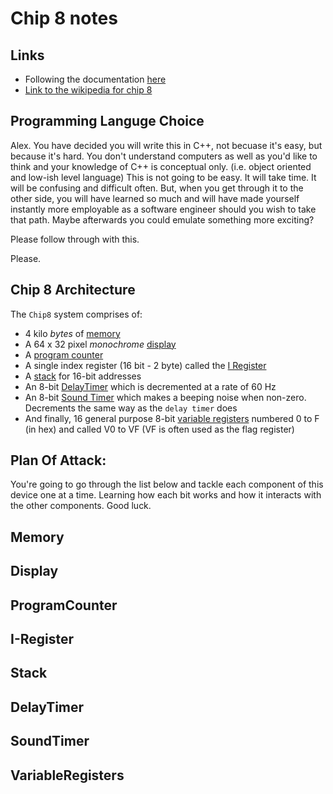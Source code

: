 # Chip 8 notes

## Links 
- Following the documentation [here]('https://tobiasvl.github.io/blog/write-a-chip-8-emulator/')
- [Link to the wikipedia for chip 8]('https://en.wikipedia.org/wiki/CHIP-8')

## Programming Languge Choice

Alex. You have decided you will write this in C++, not becuase it's easy, but because it's hard. You don't understand computers as well as you'd like to think and your knowledge of C++ is conceptual only. (i.e. object oriented and low-ish level language) This is not going to be easy. It will take time. It will be confusing and difficult often. But, when you get through it to the other side, you will have learned so much and will have made yourself instantly more employable as a software engineer should you wish to take that path. Maybe afterwards you could emulate something more exciting? 

Please follow through with this. 

Please.

## Chip 8 Architecture

The `Chip8` system comprises of:

- 4 kilo _bytes_ of [memory](#Memory)
- A 64 x 32 pixel _monochrome_ [display](#Display)
- A [program counter](#ProgramCounter)
- A single index register (16 bit - 2 byte) called the [I Register](#I-Register)
- A [stack](#Stack) for 16-bit addresses
- An 8-bit [DelayTimer](#DelayTimer) which is decremented at a rate of 60 Hz
- An 8-bit [Sound Timer](#SoundTimer) which makes a beeping noise when non-zero. Decrements the same way as the `delay timer` does
- And finally, 16 general purpose 8-bit [variable registers](#VariableRegisters) numbered 0 to F (in hex) and called V0 to VF (VF is often used as the flag register)

## Plan Of Attack:

You're going to go through the list below and tackle each component of this device one at a time. Learning how each bit works and how it interacts with the other components. Good luck.

## Memory
## Display
## ProgramCounter
## I-Register
## Stack
## DelayTimer
## SoundTimer
## VariableRegisters